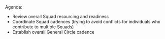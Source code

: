 Agenda:
- Review overall Squad resourcing and readiness
- Coordinate Squad cadences (trying to avoid conflicts for individuals who contribute to multiple Squads)
- Establish overall General Circle cadence
